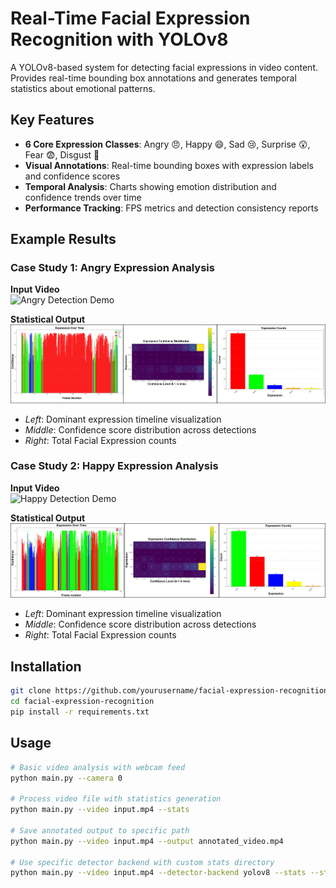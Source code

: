 # Real-Time Facial Expression Recognition with YOLOv8

A YOLOv8-based system for detecting facial expressions in video content. Provides real-time bounding box annotations and generates temporal statistics about emotional patterns.

## Key Features
- **6 Core Expression Classes**: Angry 😠, Happy 😄, Sad 😢, Surprise 😲, Fear 😨, Disgust 🤢
- **Visual Annotations**: Real-time bounding boxes with expression labels and confidence scores
- **Temporal Analysis**: Charts showing emotion distribution and confidence trends over time
- **Performance Tracking**: FPS metrics and detection consistency reports

## Example Results

### Case Study 1: Angry Expression Analysis
**Input Video**  
![Angry Detection Demo](demo/demo_angry/messi_angry_with_detections.gif)

**Statistical Output**  
![Angry Statistics](demo/demo_angry/demo_stats_angry.png)
- *Left*: Dominant expression timeline visualization
- *Middle*: Confidence score distribution across detections
- *Right*: Total Facial Expression counts

### Case Study 2: Happy Expression Analysis
**Input Video**  
![Happy Detection Demo](demo/demo_happy/messi_happy_with_detections.gif)

**Statistical Output**  
![Happy Statistics](demo/demo_happy/demo_stats_happy.png)
- *Left*: Dominant expression timeline visualization
- *Middle*: Confidence score distribution across detections
- *Right*: Total Facial Expression counts

## Installation

```bash
git clone https://github.com/yourusername/facial-expression-recognition.git
cd facial-expression-recognition
pip install -r requirements.txt
```

## Usage

```bash
# Basic video analysis with webcam feed
python main.py --camera 0

# Process video file with statistics generation
python main.py --video input.mp4 --stats

# Save annotated output to specific path
python main.py --video input.mp4 --output annotated_video.mp4

# Use specific detector backend with custom stats directory
python main.py --video input.mp4 --detector-backend yolov8 --stats --stats-dir ./analytics
```
